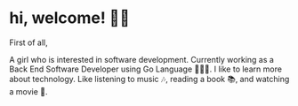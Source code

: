 # hi, welcome! 👋👋

<!--
**ninnanovila/ninnanovila** is a ✨ _special_ ✨ repository because its `README.md` (this file) appears on your GitHub profile.

Here are some ideas to get you started:

- 🔭 I’m currently working on ...
- 🌱 I’m currently learning ...
- 👯 I’m looking to collaborate on ...
- 🤔 I’m looking for help with ...
- 💬 Ask me about ...
- 📫 How to reach me: ...
- 😄 Pronouns: ...
- ⚡ Fun fact: ...
-->
First of all,

A girl who is interested in software development. Currently working as a Back End Software Developer using Go Language 👩🏻‍💻. 
I like to learn more about technology. 
Like listening to music 🎶, reading a book 📚, and watching a movie 🍿.

<!-- <img src="https://github-readme-stats.vercel.app/api?username=ninnanovila"> -->
